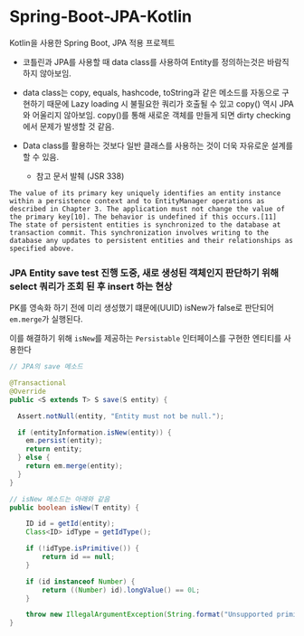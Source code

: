 # Spring-Boot-JPA-Kotlin
Kotlin을 사용한 Spring Boot, JPA 적용 프로젝트

- 코틀린과 JPA를 사용할 때 data class를 사용하여 Entity를 정의하는것은 바람직하지 않아보임.

- data class는 copy, equals, hashcode, toString과 같은 메소드를 자동으로 구현하기 때문에 Lazy loading 시 불필요한 쿼리가 호출될 수 있고 
copy() 역시 JPA와 어울리지 않아보임. copy()를 통해 새로운 객체를 만들게 되면 dirty checking에서 문제가 발생할 것 같음.

- Data class를 활용하는 것보다 일반 클래스를 사용하는 것이 더욱 자유로운 설계를 할 수 있음.
    - 참고 문서 발췌 (JSR 338)
```
The value of its primary key uniquely identifies an entity instance within a persistence context and to EntityManager operations as described in Chapter 3. The application must not change the value of the primary key[10]. The behavior is undefined if this occurs.[11]
The state of persistent entities is synchronized to the database at transaction commit. This synchronization involves writing to the database any updates to persistent entities and their relationships as specified above.
```


### JPA Entity save test 진행 도중, 새로 생성된 객체인지 판단하기 위해 select 쿼리가 조회 된 후 insert 하는 현상

PK를 영속화 하기 전에 미리 생성했기 떄문에(UUID) isNew가 false로 판단되어 `em.merge`가 실행된다.

이를 해결하기 위해 `isNew`를 제공하는 `Persistable` 인터페이스를 구현한 엔티티를 사용한다
```java
// JPA의 save 메소드

@Transactional
@Override
public <S extends T> S save(S entity) {

  Assert.notNull(entity, "Entity must not be null.");

  if (entityInformation.isNew(entity)) {
    em.persist(entity);
    return entity;
  } else {
    return em.merge(entity);
  }
}

// isNew 메소드는 아래와 같음
public boolean isNew(T entity) {

    ID id = getId(entity);
    Class<ID> idType = getIdType();

    if (!idType.isPrimitive()) {
        return id == null;
    }

    if (id instanceof Number) {
        return ((Number) id).longValue() == 0L;
    }

    throw new IllegalArgumentException(String.format("Unsupported primitive id type %s", idType));
}
```
